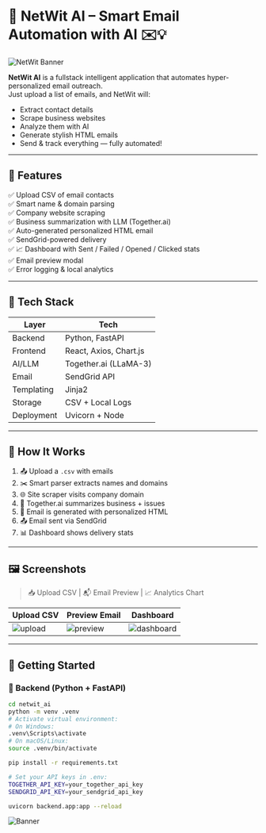 # 🚀 NetWit AI – Smart Email Automation with AI ✉️💡

![NetWit Banner](https://img.shields.io/badge/Smart%20Email%20AI-FastAPI%20%7C%20React%20%7C%20LLM-blueviolet?style=flat-square)

**NetWit AI** is a fullstack intelligent application that automates hyper-personalized email outreach.  
Just upload a list of emails, and NetWit will:
- Extract contact details
- Scrape business websites
- Analyze them with AI
- Generate stylish HTML emails
- Send & track everything — fully automated!

---

## 🌟 Features

✅ Upload CSV of email contacts  
✅ Smart name & domain parsing  
✅ Company website scraping  
✅ Business summarization with LLM (Together.ai)  
✅ Auto-generated personalized HTML email  
✅ SendGrid-powered delivery  
✅ 📈 Dashboard with Sent / Failed / Opened / Clicked stats  
✅ Email preview modal  
✅ Error logging & local analytics  

---

## 🧠 Tech Stack

| Layer        | Tech                        |
|-------------|-----------------------------|
| Backend      | Python, FastAPI             |
| Frontend     | React, Axios, Chart.js      |
| AI/LLM       | Together.ai (LLaMA-3)       |
| Email        | SendGrid API                |
| Templating   | Jinja2                      |
| Storage      | CSV + Local Logs            |
| Deployment   | Uvicorn + Node              |

---

## 🔧 How It Works

1. 📤 Upload a `.csv` with emails
2. ✂️ Smart parser extracts names and domains
3. 🌐 Site scraper visits company domain
4. 🧠 Together.ai summarizes business + issues
5. 💌 Email is generated with personalized HTML
6. 📤 Email sent via SendGrid
7. 📊 Dashboard shows delivery stats

---

## 🖼️ Screenshots

> 📥 Upload CSV | 📬 Email Preview | 📈 Analytics Chart

| Upload CSV | Preview Email | Dashboard |
|------------|----------------|------------|
| ![upload](https://via.placeholder.com/250x120.png?text=Upload+CSV) | ![preview](https://via.placeholder.com/250x120.png?text=Email+Preview) | ![dashboard](https://via.placeholder.com/250x120.png?text=Analytics+Chart) |

---

## 🚀 Getting Started

### 🔹 Backend (Python + FastAPI)

```bash
cd netwit_ai
python -m venv .venv
# Activate virtual environment:
# On Windows:
.venv\Scripts\activate
# On macOS/Linux:
source .venv/bin/activate

pip install -r requirements.txt

# Set your API keys in .env:
TOGETHER_API_KEY=your_together_api_key
SENDGRID_API_KEY=your_sendgrid_api_key

uvicorn backend.app:app --reload
```

![Banner](https://yourimageurl.com/banner.gif)




